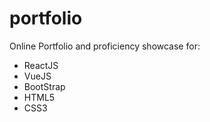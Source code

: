 # portfolio
Online Portfolio and proficiency showcase for: 
- ReactJS
- VueJS
- BootStrap
- HTML5
- CSS3
